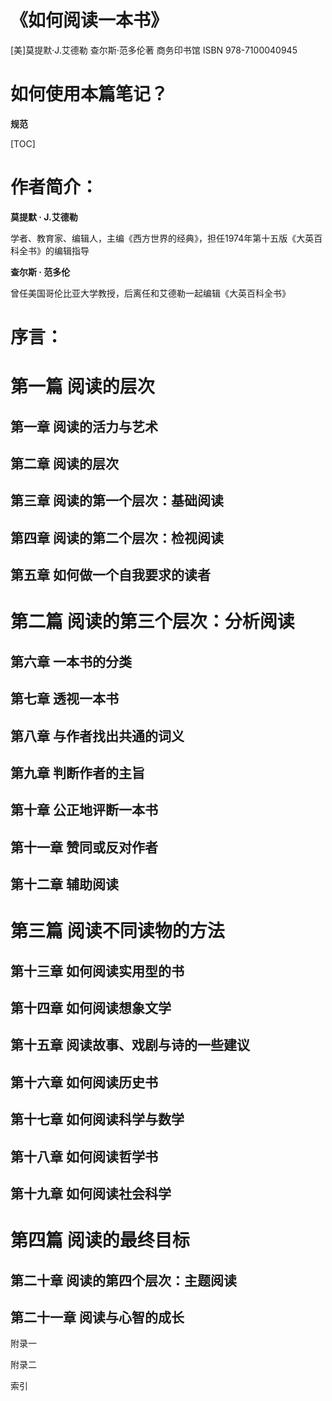 # 《如何阅读一本书》

[美]莫提默·J.艾德勒  查尔斯·范多伦著 商务印书馆 ISBN 978-7100040945



# 如何使用本篇笔记？







**规范**



[TOC]



# 作者简介：

**莫提默 · J.艾德勒**

学者、教育家、编辑人，主编《西方世界的经典》，担任1974年第十五版《大英百科全书》的编辑指导

**查尔斯 · 范多伦**

曾任美国哥伦比亚大学教授，后离任和艾德勒一起编辑《大英百科全书》



# 序言：





# 第一篇 阅读的层次

## 第一章 阅读的活力与艺术



## 第二章 阅读的层次



## 第三章 阅读的第一个层次：基础阅读



## 第四章 阅读的第二个层次：检视阅读



## 第五章 如何做一个自我要求的读者



# 第二篇 阅读的第三个层次：分析阅读

## 第六章 一本书的分类



## 第七章 透视一本书



## 第八章 与作者找出共通的词义



## 第九章 判断作者的主旨



## 第十章 公正地评断一本书

## 第十一章 赞同或反对作者

## 第十二章 辅助阅读


# 第三篇 阅读不同读物的方法

## 第十三章 如何阅读实用型的书

## 第十四章 如何阅读想象文学

## 第十五章 阅读故事、戏剧与诗的一些建议

## 第十六章 如何阅读历史书

## 第十七章 如何阅读科学与数学

## 第十八章 如何阅读哲学书

## 第十九章 如何阅读社会科学

# 第四篇 阅读的最终目标

## 第二十章 阅读的第四个层次：主题阅读

## 第二十一章 阅读与心智的成长





附录一

附录二

索引



































































